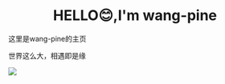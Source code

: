 <h1 align="center"> HELLO😊,I'm wang-pine</h1>
<p>这里是wang-pine的主页</p>
<p>世界这么大，相遇即是缘</p>

<p align="center>
    <a href="https://www.github.com/wang-pine" class = "rich-diff-level-one">
        <img src = https://github-readme-stats.vercel.app/api?username=wang-pine>
    </a>
</p>
